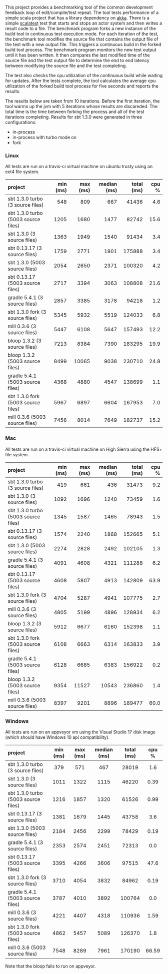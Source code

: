 This project provides a benchmarking tool of the common development
feedback loop of edit/compile/test repeat. The tool tests performance
of a simple scala project that has a library dependency on
[akka](https://akka.io). There is a simple [scalatest](http://www.scalatest.org)
test that starts and stops an actor system and then writes a result
code to a file. The benchmark program forks a new instance of the build
tool in continuous test execution mode. For each iteration of the test,
the benchmark tool modifies the source file that contains the output file
of the test with a new output file. This triggers a continuous build in the
forked build tool process. The benchmark program monitors the new test output
until it has been written. It then compares the last modified time of the source
file and the test output file to determine the end to end latency between
modifying the source file and the test completing.

The test also checks the cpu utilization of the continuous build while waiting
for updates. After the tests complete, the tool calculates the average cpu
utilization of the forked build tool process for five seconds and reports the
results.

The results below are taken from 10 iterations. Before the first iteration,
the tool warms up the jvm with 5 iterations whose results are discareded. The
total time is the time between forking the process and all of the test iterations
completing. Results for sbt 1.3.0 were generated in three configurations:
* in-process
* in-process with turbo mode on
* fork

### Linux
All tests are run on a travis-ci virtual machine on ubuntu trusty using an ext4
file system.

project | min (ms) | max (ms) | median (ms) | total (ms) | cpu % |
:------- | -------: | -------: | --------: | ---------: | ----: |
sbt 1.3.0 turbo (3 source files) | 548 | 809 | 667 | 41436 | 4.6
sbt 1.3.0 turbo (5003 source files) | 1205 | 1680 | 1477 | 82742 | 15.6
sbt 1.3.0 (3 source files) | 1363 | 1949 | 1540 | 91434 | 3.4
sbt 0.13.17 (3 source files) | 1759 | 2771 | 1901 | 175888 | 3.4
sbt 1.3.0 (5003 source files) | 2054 | 2650 | 2371 | 100320 | 4.2
sbt 0.13.17 (5003 source files) | 2717 | 3394 | 3063 | 108808 | 21.6
gradle 5.4.1 (3 source files) | 2857 | 3385 | 3178 | 94218 | 1.2
sbt 1.3.0 fork (3 source files) | 5345 | 5932 | 5519 | 124033 | 6.8
mill 0.3.6 (3 source files) | 5447 | 6108 | 5647 | 157493 | 12.2
bloop 1.3.2 (3 source files) | 7213 | 8384 | 7390 | 183295 | 19.9
bloop 1.3.2 (5003 source files) | 8499 | 10065 | 9038 | 230710 | 24.8
gradle 5.4.1 (5003 source files) | 4368 | 4880 | 4547 | 138699 | 1.1
sbt 1.3.0 fork (5003 source files) | 5967 | 6897 | 6604 | 167953 | 7.0
mill 0.3.6 (5003 source files) | 7456 | 8014 | 7649 | 182737 | 15.2

### Mac
All tests are run on a travis-ci virtual machine on High Sierra using the HFS+
file system.

project | min (ms) | max (ms) | median (ms) | total (ms) | cpu % |
:------- | -------: | -------: | --------: | ---------: | ----: |
sbt 1.3.0 turbo (3 source files) | 419 | 661 | 436 | 31473 | 9.2
sbt 1.3.0 (3 source files) | 1092 | 1696 | 1240 | 73459 | 1.6
sbt 1.3.0 turbo (5003 source files) | 1345 | 1587 | 1465 | 78943 | 1.5
sbt 0.13.17 (3 source files) | 1574 | 2240 | 1868 | 152665 | 5.1
sbt 1.3.0 (5003 source files) | 2274 | 2828 | 2492 | 102105 | 1.3
gradle 5.4.1 (3 source files) | 4091 | 4608 | 4321 | 111288 | 6.2
sbt 0.13.17 (5003 source files) | 4608 | 5807 | 4913 | 142809 | 63.9
sbt 1.3.0 fork (3 source files) | 4704 | 5287 | 4941 | 107775 | 2.7
mill 0.3.6 (3 source files) | 4805 | 5199 | 4896 | 128934 | 6.2
bloop 1.3.2 (3 source files) | 5912 | 6677 | 6160 | 152398 | 1.1
sbt 1.3.0 fork (5003 source files) | 6108 | 6663 | 6314 | 163833 | 3.9
gradle 5.4.1 (5003 source files) | 6128 | 6685 | 6383 | 156922 | 0.2
bloop 1.3.2 (5003 source files) | 9354 | 11527 | 10543 | 236860 | 1.4
mill 0.3.6 (5003 source files) | 8397 | 9201 | 8896 | 189477 | 60.0

### Windows
All tests are run on an appveyor vm using the Visual Studio 17 disk image (which
should have Windows 10 api compatibility).

project | min (ms) | max (ms) | median (ms) | total (ms) | cpu % |
:------- | :------: | :------: | :-------: | :--------: | :---: |
sbt 1.3.0 turbo (3 source files) | 379 | 571 | 467 | 28019 | 1.6
sbt 1.3.0 (3 source files) | 1011 | 1322 | 1115 | 46220 | 0.39
sbt 1.3.0 turbo (5003 source files) | 1216 | 1857 | 1320 | 61526 | 0.99
sbt 0.13.17 (3 source files) | 1381 | 1679 | 1445 | 43758 | 3.6
sbt 1.3.0 (5003 source files) | 2184 | 2456 | 2299 | 78429 | 0.19
gradle 5.4.1 (3 source files) | 2353 | 2574 | 2451 | 72313 | 0.0
sbt 0.13.17 (5003 source files) | 3395 | 4266 | 3606 | 97515 | 47.6
sbt 1.3.0 fork (3 source files) | 3710 | 4054 | 3832 | 84962 | 0.19
gradle 5.4.1 (5003 source files) | 3787 | 4010 | 3892 | 100764 | 0.0
mill 0.3.6 (3 source files) | 4221 | 4407 | 4318 | 110936 | 1.59
sbt 1.3.0 fork (5003 source files) | 4862 | 5457 | 5089 | 126370 | 1.8
mill 0.3.6 (5003 source files) | 7548 | 8289 | 7961 | 170190 | 66.59

Note that the bloop fails to run on appveyor.
